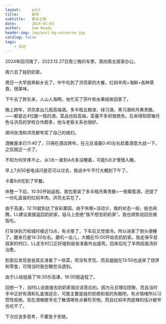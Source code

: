 ```yaml
---
layout:     post
title:      新年
subtitle:   新乡之旅
date:       2024-01-03
author:     Sam Ready
header-img: img/post-bg-universe.jpg
catalog: false
tags:
    - 日记
---
```


2024年回河南了，2023.12.27日周三晚的车票，周四周五居家办公。

周六去了娃奶奶家。

周日一大早就奔新乡去了。中午吃到了洪亮家的大餐，红焖羊肉+海鲜+各种蒸食，很美味。

下午去了胖东来，人山人海啊。匆忙买了茶叶和水果结账回家了。

晚上跨年，洪亮拿出几瓶高端酒。多半瓶五粮液，绿习酒，黑习酒和月黄贵酿。——都是近4位数一瓶的酒，菜品也较高端，菜量不多但很商务。后来得知荷塘月色与洪亮的学校合作颇多，他与老板关系也很好。

席间张清和洪亮都夸奖了自己的媳妇。

酒散基本已11:40了，只得在酒店跨年。在元旦凌晨0:40左右趁着酒意大战一下，之后就近一点了。

不知为何牙疼不止，从1点一直到4点多没睡着，可能5点才慢慢入睡。

早上7点50爸电话问是否可以过去，我说中午不行大概到下午了。

卡着9点吃到了早餐。

休整一下后，10:50开始返程。我包里装了多半瓶月黄贵酿+一瓶葡萄酒，还提了一份礼盒装的红焖羊肉。洪亮太实在了。

由于高速，12:10就到达了安彩嘉园。由于失眠+活动少，我的状态一般，娃也闹腾。LL建议直接返回奶奶家，娃马上拒绝“我不想去奶奶家”。我也顺势说回去做饭吃。

打车快到万和城时接近13点，有点晕了，下车后又觉很冷。所以进家了倒头便睡了。醒来已是14:20左右。磨叽一会儿，大概在15:00开始去奶奶家。我走保平叔叔家的村口，LL走东村口正好碰到爸爸准备外出遛弯。回来后吃了羊肉挂面汤好治愈。

到家后发现爸爸其实准备了一些菜，但没有烹饪。而且姐姐在13:50也送来了烧饼和零食，可惜当时我在睡觉没遇到。

由于LL给娃报了16:30乐高课，16:00就返程了。

回想一下，当时LL说直接去奶奶家我应该答应的。因为元旦理应团聚，而且当时手中正好有酒和礼盒很适合，可能主要是娃的拒绝和我的失眠吧，有点情绪所以习惯性拒绝。现在酒被姥爷兑了散酒喝有点暴殄天物。而且红焖羊肉是辣的估计姥爷也吃不了。

下次应该多思考，不要急于拒绝。
